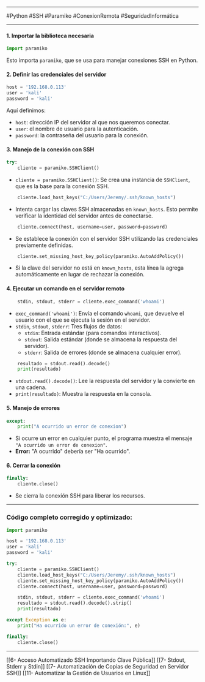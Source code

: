 
---

#Python #SSH #Paramiko #ConexionRemota #SeguridadInformática

---

#### 1. **Importar la biblioteca necesaria**

```python
import paramiko
```

Esto importa `paramiko`, que se usa para manejar conexiones SSH en Python.

#### 2. **Definir las credenciales del servidor**

```python
host = '192.168.0.113'
user = 'kali'
password = 'kali'
```

Aquí definimos:

- `host`: dirección IP del servidor al que nos queremos conectar.
- `user`: el nombre de usuario para la autenticación.
- `password`: la contraseña del usuario para la conexión.

#### 3. **Manejo de la conexión con SSH**

```python
try:
    cliente = paramiko.SSHClient()
```

- `cliente = paramiko.SSHClient()`: Se crea una instancia de `SSHClient`, que es la base para la conexión SSH.

```python
    cliente.load_host_keys("C:/Users/Jeremy/.ssh/known_hosts")
```

- Intenta cargar las claves SSH almacenadas en `known_hosts`. Esto permite verificar la identidad del servidor antes de conectarse.

```python
    cliente.connect(host, username=user, password=password)
```

- Se establece la conexión con el servidor SSH utilizando las credenciales previamente definidas.

```python
    cliente.set_missing_host_key_policy(paramiko.AutoAddPolicy())
```

- Si la clave del servidor no está en `known_hosts`, esta línea la agrega automáticamente en lugar de rechazar la conexión.

#### 4. **Ejecutar un comando en el servidor remoto**

```python
    stdin, stdout, stderr = cliente.exec_command('whoami')
```

- `exec_command('whoami')`: Envía el comando `whoami`, que devuelve el usuario con el que se ejecuta la sesión en el servidor.
- `stdin`, `stdout`, `stderr`: Tres flujos de datos:
    - `stdin`: Entrada estándar (para comandos interactivos).
    - `stdout`: Salida estándar (donde se almacena la respuesta del servidor).
    - `stderr`: Salida de errores (donde se almacena cualquier error).

```python
    resultado = stdout.read().decode()
    print(resultado)
```

- `stdout.read().decode()`: Lee la respuesta del servidor y la convierte en una cadena.
- `print(resultado)`: Muestra la respuesta en la consola.

#### 5. **Manejo de errores**

```python
except:
    print("A ocurrido un error de conexion")
```

- Si ocurre un error en cualquier punto, el programa muestra el mensaje `"A ocurrido un error de conexion"`.
- **Error:** "A ocurrido" debería ser "Ha ocurrido".

#### 6. **Cerrar la conexión**

```python
finally:
    cliente.close()
```

- Se cierra la conexión SSH para liberar los recursos.

---

### Código completo corregido y optimizado:

```python
import paramiko

host = '192.168.0.113'
user = 'kali'
password = 'kali'

try:
    cliente = paramiko.SSHClient()
    cliente.load_host_keys("C:/Users/Jeremy/.ssh/known_hosts")
    cliente.set_missing_host_key_policy(paramiko.AutoAddPolicy())
    cliente.connect(host, username=user, password=password)

    stdin, stdout, stderr = cliente.exec_command('whoami')
    resultado = stdout.read().decode().strip()
    print(resultado)

except Exception as e:
    print("Ha ocurrido un error de conexión:", e)

finally:
    cliente.close()
```

---





[[6- Acceso Automatizado SSH Importando Clave Pública]]
[[7- Stdout, Stderr y Stdin]]
[[7- Automatización de Copias de Seguridad en Servidor SSH]]
[[11- Automatizar la Gestión de Usuarios en Linux]]